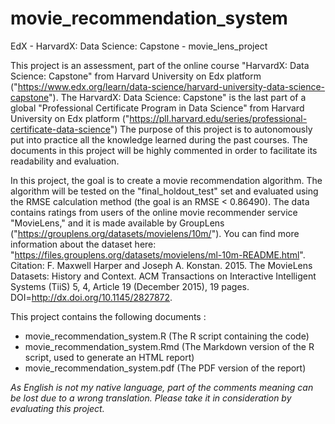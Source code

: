 # movie_recommendation_system
EdX - HarvardX: Data Science: Capstone - movie_lens_project

This project is an assessment, part of the online course "HarvardX: Data Science: Capstone" from Harvard University on Edx platform ("https://www.edx.org/learn/data-science/harvard-university-data-science-capstone"). 
The HarvardX: Data Science: Capstone" is the last part of a global "Professional Certificate Program in Data Science" from Harvard University on Edx platform ("https://pll.harvard.edu/series/professional-certificate-data-science")
The purpose of this project is to autonomously put into practice all the knowledge learned during the past courses. 
The documents in this project will be highly commented in order to facilitate its readability and evaluation.

In this project, the goal is to create a movie recommendation algorithm.
The algorithm will be tested on the "final_holdout_test" set and evaluated using the RMSE calculation method (the goal is an RMSE < 0.86490).
The data contains ratings from users of the online movie recommender service "MovieLens," and it is made available by GroupLens ("https://grouplens.org/datasets/movielens/10m/").
You can find more information about the dataset here: "https://files.grouplens.org/datasets/movielens/ml-10m-README.html".
Citation: F. Maxwell Harper and Joseph A. Konstan. 2015. The MovieLens Datasets: History and Context. ACM Transactions on Interactive Intelligent Systems (TiiS) 5, 4, Article 19 (December 2015), 19 pages. DOI=http://dx.doi.org/10.1145/2827872.

This project contains the following documents : 
- movie_recommendation_system.R (The R script containing the code)
- movie_recommendation_system.Rmd (The Markdown version of the R script, used to generate an HTML report)
- movie_recommendation_system.pdf (The PDF version of the report)


_As English is not my native language, part of the comments meaning can be lost due to a wrong translation.
Please take it in consideration by evaluating this project._

